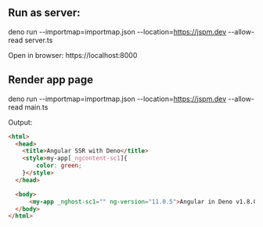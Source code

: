 ## Run as server:

deno run --importmap=importmap.json --location=https://jspm.dev --allow-read server.ts

Open in browser: https://localhost:8000 

## Render app page

deno run --importmap=importmap.json --location=https://jspm.dev --allow-read main.ts

Output:

```html
<html>
  <head>
    <title>Angular SSR with Deno</title>
    <style>my-app[_ngcontent-sc1]{
        color: green;
    }</style>
  </head>

  <body>
      <my-app _nghost-sc1="" ng-version="11.0.5">Angular in Deno v1.8.0</my-app>
  </body>
</html>
```

